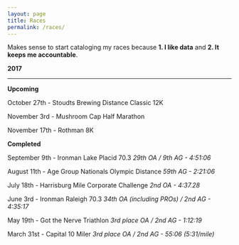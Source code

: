 ```yaml
---
layout: page
title: Races
permalink: /races/
---
```


Makes sense to start cataloging my races because **1. I like data** and **2. It keeps me accountable**.

**2017**
***

**Upcoming**

October 27th - Stoudts Brewing Distance Classic 12K

November 3rd - Mushroom Cap Half Marathon

November 17th - Rothman 8K

**Completed**

September 9th - Ironman Lake Placid 70.3
*29th OA / 9th AG - 4:51:06*

August 11th - Age Group Nationals Olympic Distance
*59th AG - 2:21:06*

July 18th - Harrisburg Mile Corporate Challenge
*2nd OA - 4:37.28*

June 3rd - Ironman Raleigh 70.3
*34th OA (including PROs) / 2nd AG - 4:35:17*

May 19th - Got the Nerve Triathlon
*3rd place OA / 2nd AG - 1:12:19*

March 31st - Capital 10 Miler
*3rd place OA / 2nd AG - 55:06 (5:31/mile)*
